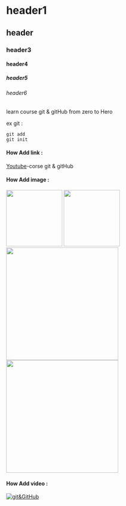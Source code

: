 # header1
## header
### header3
#### header4
##### header5
###### header6


learn course git & gitHub from zero to Hero


ex git :

```
git add
git init

```

#### How Add link :
[Youtube](https://www.youtube.com/watch?v=evz1LqEomTE&list=PLXsBti0EwQ6yLQldACw0V5fIpgsyPg539&index=38)-corse git & gitHub

#### How Add image :


<img src="https://github.com/MohammedHSH-CS/project-one/assets/154637050/78b16dba-25ef-4865-adfb-daa7e32f3361" width="150">
<img src= "https://github.com/MohammedHSH-CS/project-one/assets/154637050/47577374-9792-4bbc-aa44-779af39a4394" width="150">

<div>
<img src= "https://github.com/MohammedHSH-CS/project-one/assets/154637050/47577374-9792-4bbc-aa44-779af39a4394" width="300" >
<img src="https://github.com/MohammedHSH-CS/project-one/assets/154637050/78b16dba-25ef-4865-adfb-daa7e32f3361" width="300" >



#### How Add video :


[![git&GitHub](https://github.com/MohammedHSH-CS/project-one/assets/154637050/0c1128b5-5909-4b9d-869a-375ab2ee123c)](https://www.youtube.com/watch?v=tRZGeaHPoaw)
